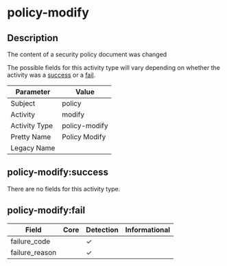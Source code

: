 policy-modify
=============

Description
-----------
The content of a security policy document was changed

The possible fields for this activity type will vary depending on whether the activity was a [success](#policy-modifysuccess) or a [fail](#policy-modifyfail).

| Parameter     | Value         |
| ------------- | ------------- |
| Subject       | policy        |
| Activity      | modify        |
| Activity Type | policy-modify |
| Pretty Name   | Policy Modify |
| Legacy Name   |               |

policy-modify:success
---------------------

There are no fields for this activity type.


policy-modify:fail
------------------

| Field          | Core | Detection | Informational |
| -------------- | ---- | --------- | ------------- |
| failure_code   |      | &#10003;  |               |
| failure_reason |      | &#10003;  |               |
